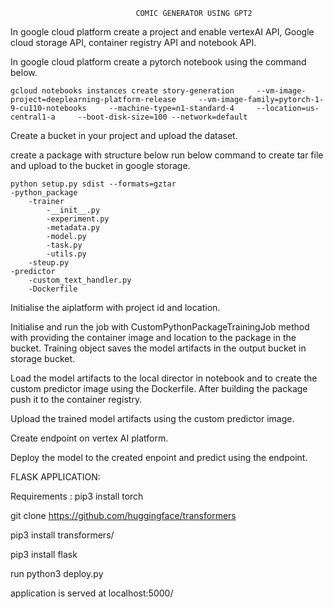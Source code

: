 								COMIC GENERATOR USING GPT2

In google cloud platform create a project and enable vertexAI API, Google cloud storage API, container registry API and notebook API. 

In google cloud platform create a pytorch notebook using the command below.

	gcloud notebooks instances create story-generation     --vm-image-project=deeplearning-platform-release     --vm-image-family=pytorch-1-9-cu110-notebooks     --machine-type=n1-standard-4     --location=us-central1-a     --boot-disk-size=100 --network=default
	
Create a bucket in your project and upload the dataset.

create a package with structure below run below command to create tar file and  upload to the bucket in google storage.

	python setup.py sdist --formats=gztar 
	-python_package
		-trainer
			-__init__.py
			-experiment.py
			-metadata.py
			-model.py
			-task.py
			-utils.py
		-steup.py
	-predictor
		-custom_text_handler.py
		-Dockerfile

Initialise the aiplatform with project id and location.

Initialise and run the job with CustomPythonPackageTrainingJob method with providing the container image and location to the package in the bucket. Training object saves the model artifacts in the output bucket in storage bucket.

Load the model artifacts to the local director in notebook and to create the custom predictor image using the Dockerfile. After building the package push it to the container registry.

Upload the trained model artifacts using the custom predictor image.

Create endpoint on vertex AI platform.

Deploy the model to the created enpoint and predict using the endpoint. 

FLASK APPLICATION:

Requirements :
pip3 install torch

git clone https://github.com/huggingface/transformers

pip3 install transformers/

pip3 install flask

run python3 deploy.py

application is served at localhost:5000/






